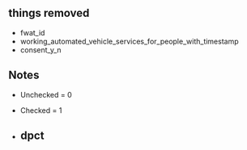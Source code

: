 ## things removed
- fwat_id
- working_automated_vehicle_services_for_people_with_timestamp
- consent_y_n

## Notes
- Unchecked = 0
- Checked = 1

- dpct
  - 